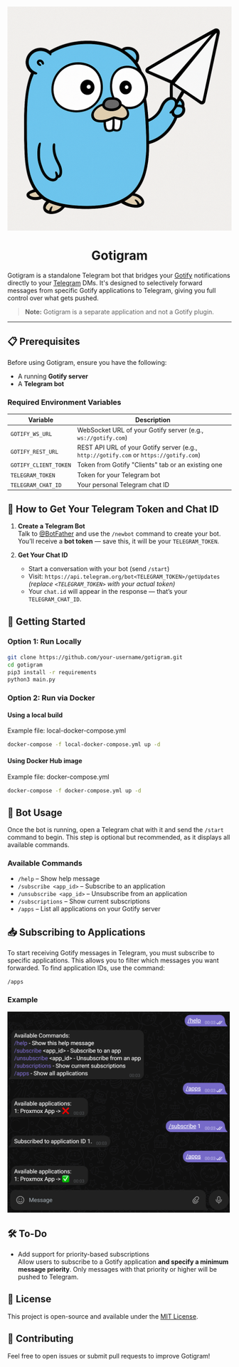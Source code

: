 <img align="center" src="images/logo_background.png" alt="logo" width="600"/>
<h1 align="center">Gotigram</h1>

Gotigram is a standalone Telegram bot that bridges your [Gotify](https://gotify.net) notifications directly to your [Telegram](https://telegram.org) DMs. It's designed to selectively forward messages from specific Gotify applications to Telegram, giving you full control over what gets pushed.

> **Note:** Gotigram is a separate application and not a Gotify plugin.

---

## 📋 Prerequisites

Before using Gotigram, ensure you have the following:

- A running **Gotify server**
- A **Telegram bot**

### Required Environment Variables

| Variable              | Description                                                                            |
|-----------------------|----------------------------------------------------------------------------------------|
| `GOTIFY_WS_URL`       | WebSocket URL of your Gotify server (e.g., `ws://gotify.com`)                          |
| `GOTIFY_REST_URL`     | REST API URL of your Gotify server (e.g., `http://gotify.com` or `https://gotify.com`) |
| `GOTIFY_CLIENT_TOKEN` | Token from Gotify "Clients" tab or an existing one                                     |
| `TELEGRAM_TOKEN`      | Token for your Telegram bot                                                            |
| `TELEGRAM_CHAT_ID`    | Your personal Telegram chat ID                                                         |


## 🔧 How to Get Your Telegram Token and Chat ID

1. **Create a Telegram Bot**  
   Talk to [@BotFather](https://t.me/BotFather) and use the `/newbot` command to create your bot.  
   You’ll receive a **bot token** — save this, it will be your `TELEGRAM_TOKEN`.

2. **Get Your Chat ID**  
   - Start a conversation with your bot (send `/start`)  
   - Visit: `https://api.telegram.org/bot<TELEGRAM_TOKEN>/getUpdates`  
     *(replace `<TELEGRAM_TOKEN>` with your actual token)*  
   - Your `chat.id` will appear in the response — that’s your `TELEGRAM_CHAT_ID`.


## 🚀 Getting Started

### Option 1: Run Locally

```bash
git clone https://github.com/your-username/gotigram.git
cd gotigram
pip3 install -r requirements
python3 main.py
```

### Option 2: Run via Docker

#### Using a local build

Example file: local-docker-compose.yml

```bash
docker-compose -f local-docker-compose.yml up -d
```

#### Using Docker Hub image

Example file: docker-compose.yml

```bash
docker-compose -f docker-compose.yml up -d
```


## 💬 Bot Usage

Once the bot is running, open a Telegram chat with it and send the `/start` command to begin. This step is optional but recommended, as it displays all available commands.

### Available Commands

- `/help` – Show help message  
- `/subscribe <app_id>` – Subscribe to an application  
- `/unsubscribe <app_id>` – Unsubscribe from an application  
- `/subscriptions` – Show current subscriptions  
- `/apps` – List all applications on your Gotify server  


## 📥 Subscribing to Applications

To start receiving Gotify messages in Telegram, you must subscribe to specific applications. This allows you to filter which messages you want forwarded. To find application IDs, use the command:

```
/apps
```

### Example

<img src="images/subscribe_example.png" alt="subscribe_example" width="500"/>

## 🛠️ To-Do

- Add support for priority-based subscriptions  
  Allow users to subscribe to a Gotify application **and specify a minimum message priority**. Only messages with that priority or higher will be pushed to Telegram.

## 🧾 License

This project is open-source and available under the [MIT License](LICENSE).


## 🤝 Contributing

Feel free to open issues or submit pull requests to improve Gotigram!

